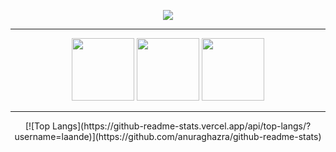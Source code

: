 <p align="center">
  <img src="https://i.imgur.com/1Y9hOem.gif">
</p>

----------
  
<p align="center">
  <img src='https://cdn.jsdelivr.net/npm/simple-icons@3.0.1/icons/youtube.svg' href="https://www.youtube.com/landee" width="100" height="100">
  <img src='https://cdn.jsdelivr.net/npm/simple-icons@3.0.1/icons/discord.svg' href="https://discord.gg/GGyRPye" width="100" height="100">
  <img src='https://cdn.jsdelivr.net/npm/simple-icons@3.0.1/icons/twitter.svg' href="https://twitter.com/landee_" width="100" height="100">
</p>

----------
  
<p align="center">
  [![Top Langs](https://github-readme-stats.vercel.app/api/top-langs/?username=laande)](https://github.com/anuraghazra/github-readme-stats)
</p>

